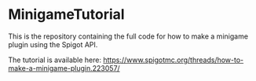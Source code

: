 # MinigameTutorial

This is the repository containing the full code for how to make a minigame plugin using the Spigot API.

The tutorial is available here: https://www.spigotmc.org/threads/how-to-make-a-minigame-plugin.223057/ 
